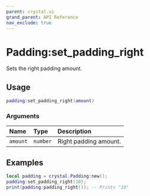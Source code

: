 ```yaml
---
parent: crystal.ui
grand_parent: API Reference
nav_exclude: true
---
```


# Padding:set_padding_right

Sets the right padding amount.

## Usage

```lua
padding:set_padding_right(amount)
```

### Arguments

| Name     | Type     | Description           |
| :------- | :------- | :-------------------- |
| `amount` | `number` | Right padding amount. |

## Examples

```lua
local padding = crystal.Padding:new();
padding:set_padding_right(10);
print(padding:padding_right()); -- Prints "10"
```
